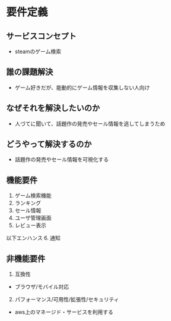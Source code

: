 # 要件定義

## サービスコンセプト
- steamのゲーム検索

## 誰の課題解決
- ゲーム好きだが、能動的にゲーム情報を収集しない人向け

## なぜそれを解決したいのか
- 人づてに聞いて、話題作の発売やセール情報を逃してしまうため

## どうやって解決するのか
- 話題作の発売やセール情報を可視化する

## 機能要件
1. ゲーム検索機能
2. ランキング
3. セール情報
4. ユーザ管理画面
5. レビュー表示

以下エンハンス
6. 通知

## 非機能要件
1. 互換性
  - ブラウザ/モバイル対応 

2. パフォーマンス/可用性/拡張性/セキュリティ
  - aws上のマネージド・サービスを利用する

